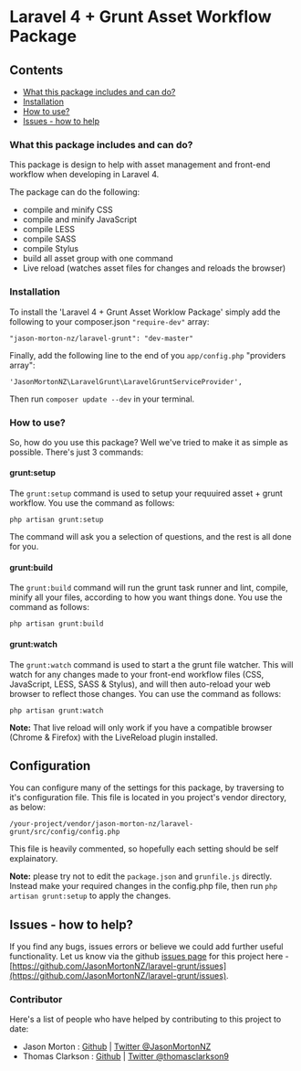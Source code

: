 # Laravel 4 + Grunt Asset Workflow Package

## Contents

- [What this package includes and can do?](#what-this-package-includes-and-can-do)
- [Installation](#installation)
- [How to use?](#how-to-use)
- [Issues - how to help](#issues---how-to-help)

### What this package includes and can do?
This package is design to help with asset management and front-end workflow when developing in Laravel 4.

The package can do the following:

- compile and minify CSS
- compile and minify JavaScript
- compile LESS
- compile SASS
- compile Stylus
- build all asset group with one command
- Live reload (watches asset files for changes and reloads the browser)

### Installation
To install the 'Laravel 4 + Grunt Asset Worklow Package' simply add the following to your composer.json `"require-dev"` array:

`"jason-morton-nz/laravel-grunt": "dev-master"`

Finally, add the following line to the end of you `app/config.php` "providers array":

`'JasonMortonNZ\LaravelGrunt\LaravelGruntServiceProvider',`

Then run `composer update --dev` in your terminal.

### How to use?
So, how do you use this package? Well we've tried to make it as simple as possible. There's just 3 commands:

#### grunt:setup
The `grunt:setup` command is used to setup your requuired asset + grunt workflow. You use the command as follows:

`php artisan grunt:setup`

The command will ask you a selection of questions, and the rest is all done for you.

#### grunt:build
The `grunt:build` command will run the grunt task runner and lint, compile, minify all your files, according to how you want things done. You use the command as follows:

`php artisan grunt:build`

#### grunt:watch
The `grunt:watch` command is used to start a the grunt file watcher. This will watch for any changes made to your front-end workflow files (CSS, JavaScript, LESS, SASS & Stylus), and will then auto-reload your web browser to reflect those changes. You can use the command as follows:

`php artisan grunt:watch`

**Note:** That live reload will only work if you have a compatible browser (Chrome & Firefox) with the LiveReload plugin installed.

## Configuration
You can configure many of the settings for this package, by traversing to it's configuration file. This file is located in you project's vendor directory, as below:

	/your-project/vendor/jason-morton-nz/laravel-grunt/src/config/config.php

This file is heavily commented, so hopefully each setting should be self explainatory.

**Note:** please try not to edit the `package.json` and `grunfile.js` directly. Instead make your required changes in the config.php file, then run `php artisan grunt:setup` to apply the changes.

## Issues - how to help?
If you find any bugs, issues errors or believe we could add further useful functionality. Let us know via the github [issues page](https://github.com/JasonMortonNZ/laravel-grunt/issues) for this project here - [https://github.com/JasonMortonNZ/laravel-grunt/issues](https://github.com/JasonMortonNZ/laravel-grunt/issues).

### Contributor
Here's a list of people who have helped by contributing to this project to date:

- Jason Morton : [Github](https://github.com/JasonMortonNZ) | [Twitter @JasonMortonNZ](https://twitter.com/jasonmortonnz)
- Thomas Clarkson : [Github](https://github.com/TomClarkson) | [Twitter @thomasclarkson9](https://twitter.com/thomasclarkson9)
